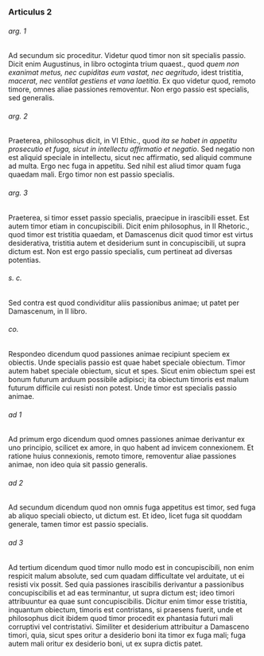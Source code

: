### Articulus 2

###### arg. 1
Ad secundum sic proceditur. Videtur quod timor non sit specialis passio. Dicit enim Augustinus, in libro octoginta trium quaest., quod *quem non exanimat metus, nec cupiditas eum vastat, nec aegritudo*, idest tristitia, *macerat, nec ventilat gestiens et vana laetitia*. Ex quo videtur quod, remoto timore, omnes aliae passiones removentur. Non ergo passio est specialis, sed generalis.

###### arg. 2
Praeterea, philosophus dicit, in VI Ethic., quod *ita se habet in appetitu prosecutio et fuga, sicut in intellectu affirmatio et negatio*. Sed negatio non est aliquid speciale in intellectu, sicut nec affirmatio, sed aliquid commune ad multa. Ergo nec fuga in appetitu. Sed nihil est aliud timor quam fuga quaedam mali. Ergo timor non est passio specialis.

###### arg. 3
Praeterea, si timor esset passio specialis, praecipue in irascibili esset. Est autem timor etiam in concupiscibili. Dicit enim philosophus, in II Rhetoric., quod timor est tristitia quaedam, et Damascenus dicit quod timor est virtus desiderativa, tristitia autem et desiderium sunt in concupiscibili, ut supra dictum est. Non est ergo passio specialis, cum pertineat ad diversas potentias.

###### s. c.
Sed contra est quod condividitur aliis passionibus animae; ut patet per Damascenum, in II libro.

###### co.
Respondeo dicendum quod passiones animae recipiunt speciem ex obiectis. Unde specialis passio est quae habet speciale obiectum. Timor autem habet speciale obiectum, sicut et spes. Sicut enim obiectum spei est bonum futurum arduum possibile adipisci; ita obiectum timoris est malum futurum difficile cui resisti non potest. Unde timor est specialis passio animae.

###### ad 1
Ad primum ergo dicendum quod omnes passiones animae derivantur ex uno principio, scilicet ex amore, in quo habent ad invicem connexionem. Et ratione huius connexionis, remoto timore, removentur aliae passiones animae, non ideo quia sit passio generalis.

###### ad 2
Ad secundum dicendum quod non omnis fuga appetitus est timor, sed fuga ab aliquo speciali obiecto, ut dictum est. Et ideo, licet fuga sit quoddam generale, tamen timor est passio specialis.

###### ad 3
Ad tertium dicendum quod timor nullo modo est in concupiscibili, non enim respicit malum absolute, sed cum quadam difficultate vel arduitate, ut ei resisti vix possit. Sed quia passiones irascibilis derivantur a passionibus concupiscibilis et ad eas terminantur, ut supra dictum est; ideo timori attribuuntur ea quae sunt concupiscibilis. Dicitur enim timor esse tristitia, inquantum obiectum, timoris est contristans, si praesens fuerit, unde et philosophus dicit ibidem quod timor procedit ex phantasia futuri mali corruptivi vel contristativi. Similiter et desiderium attribuitur a Damasceno timori, quia, sicut spes oritur a desiderio boni ita timor ex fuga mali; fuga autem mali oritur ex desiderio boni, ut ex supra dictis patet.

